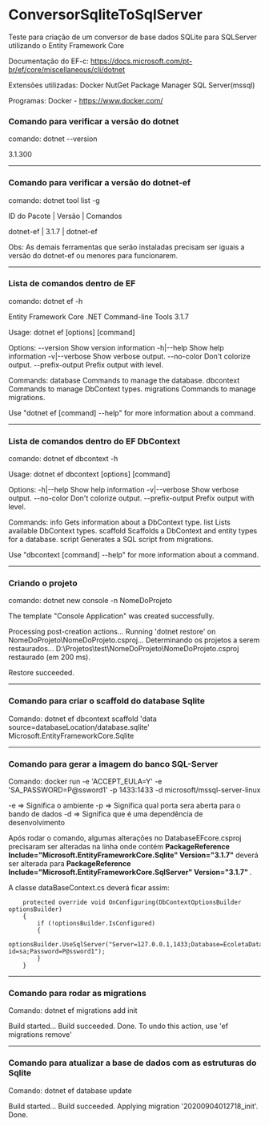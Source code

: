 # ConversorSqliteToSqlServer

Teste para criação de um conversor de base dados SQLite para SQLServer utilizando o Entity Framework Core

Documentação do EF-c: https://docs.microsoft.com/pt-br/ef/core/miscellaneous/cli/dotnet

Extensões utilizadas: Docker
                      NutGet Package Manager
                      SQL Server(mssql)

Programas: Docker - https://www.docker.com/


<h3><b>Comando para verificar a versão do dotnet</h3></b>

comando: dotnet --version

3.1.300

-------------------

<h3><b>Comando para verificar a versão do dotnet-ef</b></h3>

comando: dotnet tool list -g

ID do Pacote  |    Versão  |    Comandos

dotnet-ef     |    3.1.7   |     dotnet-ef

Obs: As demais ferramentas que serão instaladas precisam ser iguais a versão do dotnet-ef ou menores para funcionarem.

---------------------------------------

<h3><b>Lista de comandos dentro de EF</h3></b>

comando: dotnet ef -h

Entity Framework Core .NET Command-line Tools 3.1.7

Usage: dotnet ef [options] [command]

Options:
  --version        Show version information
  -h|--help        Show help information
  -v|--verbose     Show verbose output.
  --no-color       Don't colorize output.
  --prefix-output  Prefix output with level.

Commands:
  database    Commands to manage the database.
  dbcontext   Commands to manage DbContext types.
  migrations  Commands to manage migrations.

Use "dotnet ef [command] --help" for more information about a command.

-----------------------------------------------------------------------

<h3><b>Lista de comandos dentro do EF DbContext</h3></b>

comando: dotnet ef dbcontext -h


Usage: dotnet ef dbcontext [options] [command]

Options:
  -h|--help        Show help information
  -v|--verbose     Show verbose output.
  --no-color       Don't colorize output.
  --prefix-output  Prefix output with level.

Commands:
  info      Gets information about a DbContext type.
  list      Lists available DbContext types.
  scaffold  Scaffolds a DbContext and entity types for a database.
  script    Generates a SQL script from migrations.

Use "dbcontext [command] --help" for more information about a command.

------------------

<h3><b>Criando o projeto</h3></b>

comando: dotnet new console -n NomeDoProjeto

The template "Console Application" was created successfully.

Processing post-creation actions...
Running 'dotnet restore' on NomeDoProjeto\NomeDoProjeto.csproj...
  Determinando os projetos a serem restaurados...
  D:\Projetos\test\NomeDoProjeto\NomeDoProjeto.csproj restaurado (em 200 ms).

Restore succeeded.

--------------

<h3><b>Comando para criar o scaffold do database Sqlite</h3></b>

Comando: dotnet ef dbcontext scaffold 'data source=databaseLocation/database.sqlite' Microsoft.EntityFrameworkCore.Sqlite

-----------

<h3><b>Comando para gerar a imagem do banco SQL-Server</h3></b>

Comando: docker run -e 'ACCEPT_EULA=Y' -e 'SA_PASSWORD=P@ssword1' -p 1433:1433 -d microsoft/mssql-server-linux

-e => Significa o ambiente
-p => Significa qual porta sera aberta para o bando de dados
-d => Significa que é uma dependência de desenvolvimento

Após rodar o comando, algumas alterações no DatabaseEFcore.csproj precisaram ser alteradas
na linha onde contém <b>PackageReference Include="Microsoft.EntityFrameworkCore.Sqlite" Version="3.1.7"</b> deverá ser alterada para <b>PackageReference Include="Microsoft.EntityFrameworkCore.SqlServer" Version="3.1.7" </b>.

A classe dataBaseContext.cs deverá ficar assim:

        protected override void OnConfiguring(DbContextOptionsBuilder optionsBuilder)
        {
            if (!optionsBuilder.IsConfigured)
            {
                optionsBuilder.UseSqlServer("Server=127.0.0.1,1433;Database=EcoletaDatabase;User id=sa;Password=P@ssword1");
            }
        }

-----

<h3><b>Comando para rodar as migrations</h3></b>

Comando: dotnet ef migrations add init

Build started...
Build succeeded.
Done. To undo this action, use 'ef migrations remove'

------------

<h3><b>Comando para atualizar a base de dados com as estruturas do Sqlite</h3></b>

Comando: dotnet ef database update

Build started...
Build succeeded.
Applying migration '20200904012718_init'.
Done.